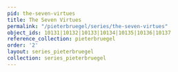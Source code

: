 ```yaml
---
pid: the-seven-virtues
title: The Seven Virtues
permalink: "/pieterbruegel/series/the-seven-virtues"
object_ids: 10131|10132|10133|10134|10135|10136|10137
reference_collection: pieterbruegel
order: '2'
layout: series_pieterbruegel
collection: series_pieterbruegel
---
```

